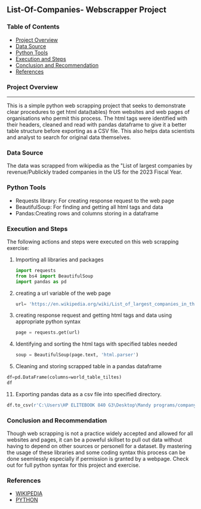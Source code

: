 ## List-Of-Companies- Webscrapper Project

### Table of Contents
- [Project Overview](#project-overview)
- [Data Source](#data-source)
- [Python Tools](#python-tools)
- [Execution and Steps](#execution-and-steps)
- [Conclusion and Recommendation](#conclusion-and-recommendation)
- [References](#references)

### Project Overview
---
This is a simple python web scrapping project that seeks to demonstrate clear procedures to get html data(tables) from websites and web pages of organisations who permit this process. The html tags were identified with their headers, cleaned and read with pandas dataframe to give it a better table structure before exporting as a CSV file. This also helps data scientists and analyst to search for original data themselves.

### Data Source
The data was scrapped from wikipedia as the "List of largest companies by revenue/Publickly traded companies in the US for the 2023 Fiscal Year.

### Python Tools
- Requests library: For creating response request to the web page
- BeautifulSoup: For finding and getting all html tags and data
- Pandas:Creating rows and columns storing in a dataframe
### Execution and Steps
The following actions and steps were executed on this web scrapping exercise:
1. Importing all libraries and packages
   ```Python
   import requests
   from bs4 import BeautifulSoup
   import pandas as pd
   ```
3. creating a url variable of the web page
   ```python
   url= 'https://en.wikipedia.org/wiki/List_of_largest_companies_in_the_United_States_by_revenue'
   ```
5. creating response request and getting html tags and data using appropriate python syntax
   ```python
   page = requests.get(url)
   ```
7. Identifying and sorting the html tags with specified tables needed
   ```python
   soup = BeautifulSoup(page.text, 'html.parser')
   ```
9. Cleaning and storing scrapped table in a pandas dataframe
  ```python
  df=pd.DataFrame(columns=world_table_tiltes)
  df
  ```
11. Exporting pandas data as a csv file into specified directory.
   ```python
   df.to_csv(r'C:\Users\HP ELITEBOOK 840 G3\Desktop\Mandy programs/company.csv', index=False)
   ```
### Conclusion and Recommendation
Though web scrapping is not a practice widely accepted and allowed for all websites and pages, it can be a poweful skillset to pull out data without having to depend on other sources or personell for a dataset. By mastering the usage of these libraries and some coding syntax this process can be done seemlessly especially if permission is granted by a webpage. Check out for full python syntax for this project and exercise.

### References
- [WIKIPEDIA](https://en.wikipedia.org/wiki/List_of_largest_companies_in_the_United_States_by_revenue)
- [PYTHON](https://www.python.org/)





